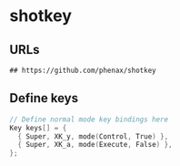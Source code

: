 shotkey
=======

## URLs

```
## https://github.com/phenax/shotkey
```

## Define keys

```c
// Define normal mode key bindings here
Key keys[] = {
  { Super, XK_y, mode(Control, True) },
  { Super, XK_a, mode(Execute, False) },
};
```
